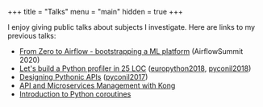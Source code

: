 +++
title = "Talks"
menu = "main"
hidden = true 
+++

I enjoy giving public talks about subjects I investigate. Here are links to my previous talks:

- [From Zero to Airflow - bootstrapping a ML platform](https://www.slideshare.net/noamelf/airflow-summit-2020) (AirflowSummit 2020)
- [Let's build a Python profiler in 25 LOC](https://gitpitch.com/noamelf/Lets-build-a-Python-profiler-in-25-LOC) ([europython2018](https://youtu.be/qRqDgJLM568?t=1h32m53s), [pyconil2018](https://www.youtube.com/watch?v=H8uVgtVv44Y&feature=youtu.be))
- [Designing Pythonic APIs](/designing-pythonic-apis-talk) ([pyconil2017](https://www.youtube.com/watch?v=CrQQCa_AoWI))
- [API and Microservices Management with Kong](https://www.slideshare.net/noamelf/kong-63521715)
- [Introduction to Python coroutines](/intro-to-python-coroutines-talk)
